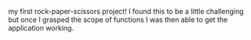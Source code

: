 my first rock-paper-scissors project!
I found this to be a little challenging but once I grasped the scope of functions I was then able to get the application working.
